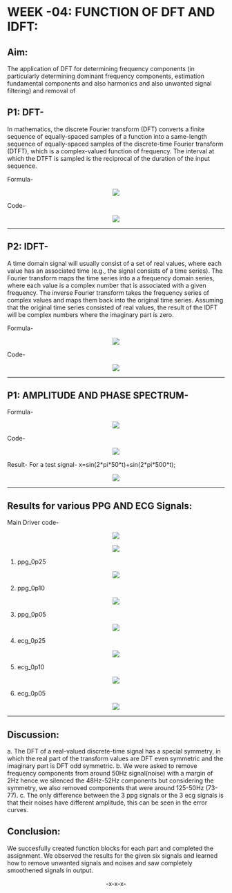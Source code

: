 # **WEEK -04: FUNCTION OF DFT AND IDFT:**

## Aim: 
The application of DFT for determining frequency components (in particularly determining dominant frequency components, estimation fundamental components and also harmonics and also unwanted signal filtering) and removal of 

## P1: DFT-
In mathematics, the discrete Fourier transform (DFT) converts a finite sequence of equally-spaced samples of a function into a same-length sequence of equally-spaced samples of the discrete-time Fourier transform (DTFT), which is a complex-valued function of frequency. The interval at which the DTFT is sampled is the reciprocal of the duration of the input sequence.

Formula-
<p align="center">
  <img src="Pictures\dft_formula.PNG"> 
</p>

Code-
<p align="center">
  <img src="Pictures\dft_code.PNG"> 
</p>
<hr/>

## P2: IDFT-
A time domain signal will usually consist of a set of real values, where each value has an associated time (e.g., the signal consists of a time series). The Fourier transform maps the time series into a a frequency domain series, where each value is a complex number that is associated with a given frequency. The inverse Fourier transform takes the frequency series of complex values and maps them back into the original time series. Assuming that the original time series consisted of real values, the result of the IDFT will be complex numbers where the imaginary part is zero.

Formula-
<p align="center">
  <img src="Pictures\idft_formula.PNG"> 
</p>

Code-
<p align="center">
  <img src="Pictures\idft_code.PNG"> 
</p>
<hr/>

## P1: AMPLITUDE AND PHASE SPECTRUM-
Formula-
<p align="center">
  <img src="Pictures\amp_ph_formula.PNG"> 
</p>
Code-
<p align="center">
  <img src="Pictures\amp_ph_code.PNG"> 
</p>
Result- For a test signal- x=sin(2*pi*50*t)+sin(2*pi*500*t);
<p align="center">
  <img src="Pictures\testsig.PNG"> 
</p>
<hr/>

## Results for various PPG AND ECG Signals:

Main Driver code-
<p align="center">
  <img src="Pictures\maincode1.PNG"> 
</p>
<p align="center">
  <img src="Pictures\maincode2.PNG"> 
</p>

1. ppg_0p25
<p align="center">
  <img src="Pictures\ppg0p25.PNG"> 
</p>

2. ppg_0p10
<p align="center">
  <img src="Pictures\ppg0p10.PNG"> 
</p>

3. ppg_0p05
<p align="center">
  <img src="Pictures\ppg0p05.PNG"> 
</p>

4. ecg_0p25
<p align="center">
  <img src="Pictures\ecg0p25.PNG"> 
</p>

5. ecg_0p10
<p align="center">
  <img src="Pictures\ecg0p10.PNG"> 
</p>

6. ecg_0p05
<p align="center">
  <img src="Pictures\ecg0p05.PNG"> 
</p>
<hr/>

## Discussion:
  a. The DFT of a real-valued discrete-time signal has a special symmetry, in which the real part of the transform values are DFT even symmetric and the imaginary part is DFT odd symmetric. 
  b. We were asked to remove frequency components from around 50Hz signal(noise) with a margin of 2Hz hence we silenced the 48Hz-52Hz components but considering the symmetry, we also removed components that were around 125-50Hz (73-77).
  c. The only difference between the 3 ppg signals or the 3 ecg signals is that their noises have different amplitude, this can be seen in the error curves.

## Conclusion:
We succesfully created function blocks for each part and completed the assignment. We observed the results for the given six signals and learned how to remove unwanted signals and noises and saw completely smoothened signals in output.

<p align="center">
  -x-x-x-
</p>
